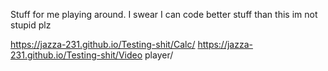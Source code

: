 Stuff for me playing around. I swear I can code better stuff than this im not stupid plz

https://jazza-231.github.io/Testing-shit/Calc/
https://jazza-231.github.io/Testing-shit/Video player/

